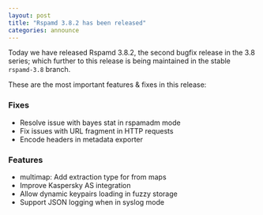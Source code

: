 ```yaml
---
layout: post
title: "Rspamd 3.8.2 has been released"
categories: announce
---
```


Today we have released Rspamd 3.8.2, the second bugfix release in the 3.8 series; which further to this release is being maintained in the stable `rspamd-3.8` branch.

These are the most important features & fixes in this release:

### Fixes

* Resolve issue with bayes stat in rspamadm mode
* Fix issues with URL fragment in HTTP requests
* Encode headers in metadata exporter

### Features

* multimap: Add extraction type for from maps
* Improve Kaspersky AS integration
* Allow dynamic keypairs loading in fuzzy storage
* Support JSON logging when in syslog mode
